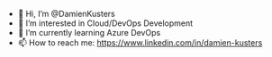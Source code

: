 - 👋 Hi, I’m @DamienKusters
- 👀 I’m interested in Cloud/DevOps Development
- 🌱 I’m currently learning Azure DevOps
- 📫 How to reach me: https://www.linkedin.com/in/damien-kusters

<!---
DamienKusters/DamienKusters is a ✨ special ✨ repository because its `README.md` (this file) appears on your GitHub profile.
You can click the Preview link to take a look at your changes.
--->
